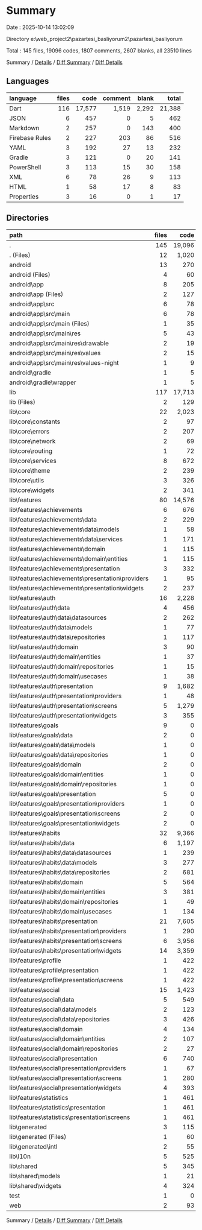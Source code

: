 # Summary

Date : 2025-10-14 13:02:09

Directory e:\\web_project2\\pazartesi_basliyorum2\\pazartesi_basliyorum

Total : 145 files,  19096 codes, 1807 comments, 2607 blanks, all 23510 lines

Summary / [Details](details.md) / [Diff Summary](diff.md) / [Diff Details](diff-details.md)

## Languages
| language | files | code | comment | blank | total |
| :--- | ---: | ---: | ---: | ---: | ---: |
| Dart | 116 | 17,577 | 1,519 | 2,292 | 21,388 |
| JSON | 6 | 457 | 0 | 5 | 462 |
| Markdown | 2 | 257 | 0 | 143 | 400 |
| Firebase Rules | 2 | 227 | 203 | 86 | 516 |
| YAML | 3 | 192 | 27 | 13 | 232 |
| Gradle | 3 | 121 | 0 | 20 | 141 |
| PowerShell | 3 | 113 | 15 | 30 | 158 |
| XML | 6 | 78 | 26 | 9 | 113 |
| HTML | 1 | 58 | 17 | 8 | 83 |
| Properties | 3 | 16 | 0 | 1 | 17 |

## Directories
| path | files | code | comment | blank | total |
| :--- | ---: | ---: | ---: | ---: | ---: |
| . | 145 | 19,096 | 1,807 | 2,607 | 23,510 |
| . (Files) | 12 | 1,020 | 245 | 273 | 1,538 |
| android | 13 | 270 | 26 | 30 | 326 |
| android (Files) | 4 | 60 | 0 | 9 | 69 |
| android\\app | 8 | 205 | 26 | 21 | 252 |
| android\\app (Files) | 2 | 127 | 0 | 12 | 139 |
| android\\app\\src | 6 | 78 | 26 | 9 | 113 |
| android\\app\\src\\main | 6 | 78 | 26 | 9 | 113 |
| android\\app\\src\\main (Files) | 1 | 35 | 6 | 5 | 46 |
| android\\app\\src\\main\\res | 5 | 43 | 20 | 4 | 67 |
| android\\app\\src\\main\\res\\drawable | 2 | 19 | 2 | 2 | 23 |
| android\\app\\src\\main\\res\\values | 2 | 15 | 9 | 1 | 25 |
| android\\app\\src\\main\\res\\values-night | 1 | 9 | 9 | 1 | 19 |
| android\\gradle | 1 | 5 | 0 | 0 | 5 |
| android\\gradle\\wrapper | 1 | 5 | 0 | 0 | 5 |
| lib | 117 | 17,713 | 1,519 | 2,295 | 21,527 |
| lib (Files) | 2 | 129 | 11 | 24 | 164 |
| lib\\core | 22 | 2,023 | 295 | 424 | 2,742 |
| lib\\core\\constants | 2 | 97 | 19 | 18 | 134 |
| lib\\core\\errors | 2 | 207 | 101 | 72 | 380 |
| lib\\core\\network | 2 | 69 | 13 | 18 | 100 |
| lib\\core\\routing | 1 | 72 | 5 | 14 | 91 |
| lib\\core\\services | 8 | 672 | 59 | 158 | 889 |
| lib\\core\\theme | 2 | 239 | 26 | 32 | 297 |
| lib\\core\\utils | 3 | 326 | 68 | 78 | 472 |
| lib\\core\\widgets | 2 | 341 | 4 | 34 | 379 |
| lib\\features | 80 | 14,576 | 845 | 1,554 | 16,975 |
| lib\\features\\achievements | 6 | 676 | 38 | 84 | 798 |
| lib\\features\\achievements\\data | 2 | 229 | 19 | 33 | 281 |
| lib\\features\\achievements\\data\\models | 1 | 58 | 5 | 7 | 70 |
| lib\\features\\achievements\\data\\services | 1 | 171 | 14 | 26 | 211 |
| lib\\features\\achievements\\domain | 1 | 115 | 3 | 10 | 128 |
| lib\\features\\achievements\\domain\\entities | 1 | 115 | 3 | 10 | 128 |
| lib\\features\\achievements\\presentation | 3 | 332 | 16 | 41 | 389 |
| lib\\features\\achievements\\presentation\\providers | 1 | 95 | 9 | 16 | 120 |
| lib\\features\\achievements\\presentation\\widgets | 2 | 237 | 7 | 25 | 269 |
| lib\\features\\auth | 16 | 2,228 | 194 | 272 | 2,694 |
| lib\\features\\auth\\data | 4 | 456 | 59 | 77 | 592 |
| lib\\features\\auth\\data\\datasources | 2 | 262 | 47 | 58 | 367 |
| lib\\features\\auth\\data\\models | 1 | 77 | 9 | 8 | 94 |
| lib\\features\\auth\\data\\repositories | 1 | 117 | 3 | 11 | 131 |
| lib\\features\\auth\\domain | 3 | 90 | 26 | 24 | 140 |
| lib\\features\\auth\\domain\\entities | 1 | 37 | 3 | 5 | 45 |
| lib\\features\\auth\\domain\\repositories | 1 | 15 | 17 | 8 | 40 |
| lib\\features\\auth\\domain\\usecases | 1 | 38 | 6 | 11 | 55 |
| lib\\features\\auth\\presentation | 9 | 1,682 | 109 | 171 | 1,962 |
| lib\\features\\auth\\presentation\\providers | 1 | 48 | 25 | 14 | 87 |
| lib\\features\\auth\\presentation\\screens | 5 | 1,279 | 74 | 124 | 1,477 |
| lib\\features\\auth\\presentation\\widgets | 3 | 355 | 10 | 33 | 398 |
| lib\\features\\goals | 9 | 0 | 0 | 9 | 9 |
| lib\\features\\goals\\data | 2 | 0 | 0 | 2 | 2 |
| lib\\features\\goals\\data\\models | 1 | 0 | 0 | 1 | 1 |
| lib\\features\\goals\\data\\repositories | 1 | 0 | 0 | 1 | 1 |
| lib\\features\\goals\\domain | 2 | 0 | 0 | 2 | 2 |
| lib\\features\\goals\\domain\\entities | 1 | 0 | 0 | 1 | 1 |
| lib\\features\\goals\\domain\\repositories | 1 | 0 | 0 | 1 | 1 |
| lib\\features\\goals\\presentation | 5 | 0 | 0 | 5 | 5 |
| lib\\features\\goals\\presentation\\providers | 1 | 0 | 0 | 1 | 1 |
| lib\\features\\goals\\presentation\\screens | 2 | 0 | 0 | 2 | 2 |
| lib\\features\\goals\\presentation\\widgets | 2 | 0 | 0 | 2 | 2 |
| lib\\features\\habits | 32 | 9,366 | 496 | 914 | 10,776 |
| lib\\features\\habits\\data | 6 | 1,197 | 98 | 188 | 1,483 |
| lib\\features\\habits\\data\\datasources | 1 | 239 | 30 | 45 | 314 |
| lib\\features\\habits\\data\\models | 3 | 277 | 15 | 24 | 316 |
| lib\\features\\habits\\data\\repositories | 2 | 681 | 53 | 119 | 853 |
| lib\\features\\habits\\domain | 5 | 564 | 96 | 102 | 762 |
| lib\\features\\habits\\domain\\entities | 3 | 381 | 29 | 37 | 447 |
| lib\\features\\habits\\domain\\repositories | 1 | 49 | 39 | 28 | 116 |
| lib\\features\\habits\\domain\\usecases | 1 | 134 | 28 | 37 | 199 |
| lib\\features\\habits\\presentation | 21 | 7,605 | 302 | 624 | 8,531 |
| lib\\features\\habits\\presentation\\providers | 1 | 290 | 41 | 55 | 386 |
| lib\\features\\habits\\presentation\\screens | 6 | 3,956 | 146 | 324 | 4,426 |
| lib\\features\\habits\\presentation\\widgets | 14 | 3,359 | 115 | 245 | 3,719 |
| lib\\features\\profile | 1 | 422 | 14 | 24 | 460 |
| lib\\features\\profile\\presentation | 1 | 422 | 14 | 24 | 460 |
| lib\\features\\profile\\presentation\\screens | 1 | 422 | 14 | 24 | 460 |
| lib\\features\\social | 15 | 1,423 | 95 | 220 | 1,738 |
| lib\\features\\social\\data | 5 | 549 | 46 | 104 | 699 |
| lib\\features\\social\\data\\models | 2 | 123 | 10 | 14 | 147 |
| lib\\features\\social\\data\\repositories | 3 | 426 | 36 | 90 | 552 |
| lib\\features\\social\\domain | 4 | 134 | 20 | 24 | 178 |
| lib\\features\\social\\domain\\entities | 2 | 107 | 3 | 7 | 117 |
| lib\\features\\social\\domain\\repositories | 2 | 27 | 17 | 17 | 61 |
| lib\\features\\social\\presentation | 6 | 740 | 29 | 92 | 861 |
| lib\\features\\social\\presentation\\providers | 1 | 67 | 21 | 25 | 113 |
| lib\\features\\social\\presentation\\screens | 1 | 280 | 1 | 31 | 312 |
| lib\\features\\social\\presentation\\widgets | 4 | 393 | 7 | 36 | 436 |
| lib\\features\\statistics | 1 | 461 | 8 | 31 | 500 |
| lib\\features\\statistics\\presentation | 1 | 461 | 8 | 31 | 500 |
| lib\\features\\statistics\\presentation\\screens | 1 | 461 | 8 | 31 | 500 |
| lib\\generated | 3 | 115 | 28 | 32 | 175 |
| lib\\generated (Files) | 1 | 60 | 8 | 15 | 83 |
| lib\\generated\\intl | 2 | 55 | 20 | 17 | 92 |
| lib\\l10n | 5 | 525 | 330 | 221 | 1,076 |
| lib\\shared | 5 | 345 | 10 | 40 | 395 |
| lib\\shared\\models | 1 | 21 | 4 | 10 | 35 |
| lib\\shared\\widgets | 4 | 324 | 6 | 30 | 360 |
| test | 1 | 0 | 0 | 1 | 1 |
| web | 2 | 93 | 17 | 8 | 118 |

Summary / [Details](details.md) / [Diff Summary](diff.md) / [Diff Details](diff-details.md)